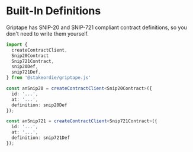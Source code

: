 # Built-In Definitions

Griptape has SNIP-20 and SNIP-721 compliant contract definitions, so you don't need to write them yourself.

```typescript
import {
  createContractClient,
  Snip20Contract
  Snip721Contract,
  snip20Def,
  snip721Def,
} from '@stakeordie/griptape.js'

const anSnip20 = createContractClient<Snip20Contract>({
  id: '...',
  at: '...',
  definition: snip20Def
});

const anSnip721 = createContractClient<Snip721Contract>({
  id: '...',
  at: '...',
  definition: snip721Def
});
```

